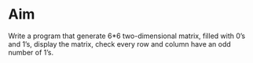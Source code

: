 # Aim
<p>
   Write a program that generate 6*6 two-dimensional matrix, filled with 0’s and 1’s, display the matrix, check every row and column have an odd number of 1’s.
</p>
